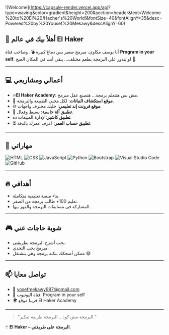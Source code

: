 

![Welcome](https://capsule-render.vercel.app/api?
type=waving&color=gradient&height=200&section=header&text=Welcome%20to%20El%20/Hacher's%20World!&fontSize=40&fontAlignY=35&desc=Powered%20by%20Yousef%20Mekawy&descAlignY=60)






## 👋 أهلاً بيك في عالم El Haker
أنا يوسف مكاوي، مبرمج صغير بس دماغ كبيرة 💣، وصاحب قناة **Program in your self**.
لو بتدور على البرمجة بطعم مختلف... يبقى أنت في المكان الصح 🎯.

---

## 💻 أعمالي ومشاريعي
- 🔥**El Haker Academy**: مش بس هتتعلم برمجة… هتصنع عقل مبرمج.
- 🌱 **موقع استكشاف النباتات**: لكل محبي الطبيعة والبرمجة.
- 🌐 **موقع فرونت إند تعليمي**: خليك محترف واجهات.
- 🧮 **تطبيق آلة حاسبة**: بسيط وفعال.
- 💵 **تطبيق كاشير**: لإدارة المبيعات.
- ⏳ **تطبيق حساب العمر**: اعرف عمرك بالدقة.

---

## 🧠 مهاراتي
![HTML](https://img.shields.io/badge/HTML5-E34F26?style=flat&logo=html5&logoColor=white)
![CSS](https://img.shields.io/badge/CSS3-1572B6?style=flat&logo=css3&logoColor=white)
![JavaScript](https://img.shields.io/badge/JavaScript-F7DF1E?style=flat&logo=javascript&logoColor=black)
![Python](https://img.shields.io/badge/Python-3776AB?style=flat&logo=python&logoColor=white)
![Bootstrap](https://img.shields.io/badge/Bootstrap-7952B3?style=flat&logo=bootstrap&logoColor=white)
![Visual Studio Code](https://img.shields.io/badge/-Visual%20Studio%20Code-05122A?style=flat&logo=visual-studio-code&logoColor=007ACC)&nbsp;
![GitHub](https://img.shields.io/badge/GitHub-181717?style=flat&logo=github&logoColor=white)


---

## 🔥 أهدافي
- بناء منصة تعليمية متكاملة.
- تعليم 100+ طالب برمجة من الصفر.
- المشاركة في مسابقات البرمجة والفوز بيها.

---

## 🎮 شوية حاجات عني
- بحب أشرح البرمجة بطريقتي.
- مبرمج بحب التحدي.
- ممكن أضحكك بنكتة برمجة وهي بتشتغل 😄

---



## 📫 تواصل معايا
- 📧 yosefmekawy987@gmail.com
- 🎥 قناة اليوتيوب: Program in your self
- 🌍 قريبا موقع El Haker Academy

---

> "البرمجة مش كود... البرمجة طريقة تفكير."

🃏 **El Haker – البرمجة على طريقتي.**
